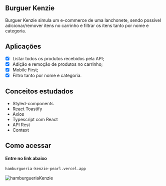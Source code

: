 ## Burguer Kenzie

Burguer Kenzie simula um e-commerce de uma lanchonete, sendo possível adicionar/remover itens no carrinho e filtrar os itens tanto por nome e categoria.

## Aplicações
- [X] Listar todos os produtos recebidos pela API;
- [X] Adição e remoção de produtos no carrinho;
- [X] Mobile First;
- [X] Filtro tanto por nome e categoria.

## Conceitos estudados

- Styled-components
- React Toastify
- Axios
- Typescript com React
- API Rest
- Context

## Como acessar

#### Entre no link abaixo

```
hamburgueria-kenzie-pearl.vercel.app
```
![hamburgueriaKenzie](https://user-images.githubusercontent.com/80117189/189990252-ec01aa43-442c-4f31-a162-0e351a6b57d7.png)
